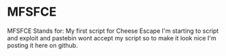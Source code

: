 # MFSFCE
MFSFCE Stands for:
My first script for Cheese Escape
I'm starting to script and exploit and pastebin wont accept my script so to make it look nice I'm posting it here on github.
